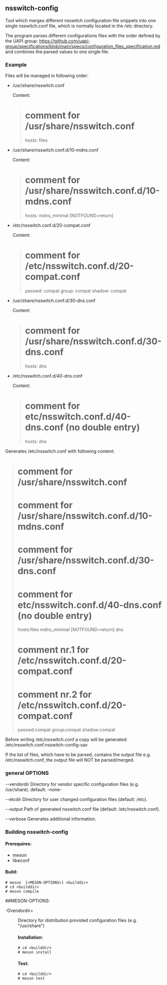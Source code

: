 ## nsswitch-config

Tool which merges different nsswitch configuration file snippets into one single
nsswitch.conf file, which is normally located in the /etc directory.

The program parses different configurations files with the order defined by the
UAPI group:
https://github.com/uapi-group/specifications/blob/main/specs/configuration_files_specification.md
and combines the parsed values to one single file.

### Example

Files will be managed in following order:

* /usr/share/nsswitch.conf

  Content:
  > # comment for /usr/share/nsswitch.conf
  > hosts: files

* /usr/share/nsswitch.conf.d/10-mdns.conf

  Content:
  > # comment for /usr/share/nsswitch.conf.d/10-mdns.conf
  > hosts: mdns_minimal [NOTFOUND=return]

* /etc/nsswitch.conf.d/20-compat.conf

  Content:
  > # comment for /etc/nsswitch.conf.d/20-compat.conf
  > passwd:         compat
  > group:          compat
  > shadow:         compat

* /usr/share/nsswitch.conf.d/30-dns.conf

  Content:
  > # comment for /usr/share/nsswitch.conf.d/30-dns.conf
  > hosts: dns

* /etc/nsswitch.conf.d/40-dns.conf

  Content:
  > # comment for etc/nsswitch.conf.d/40-dns.conf (no double entry)
  > hosts: dns

Generates /etc/nsswitch.conf with following content:

  > # comment for /usr/share/nsswitch.conf
  > # comment for /usr/share/nsswitch.conf.d/10-mdns.conf
  > # comment for /usr/share/nsswitch.conf.d/30-dns.conf
  > # comment for etc/nsswitch.conf.d/40-dns.conf (no double entry)
  > hosts:files mdns_minimal [NOTFOUND=return] dns
  > # comment nr.1 for /etc/nsswitch.conf.d/20-compat.conf
  > # comment nr.2 for /etc/nsswitch.conf.d/20-compat.conf
  > passwd:compat
  > group:compat
  > shadow:compat

Before writing /etc/nsswitch.conf a copy will be generated:
/etc/nsswitch.conf.nsswitch-config-sav

If the list of files, which have to be parsed, contains the output file
e.g. /etc/nsswitch.conf, the output file will NOT be parsed/merged.


### general OPTIONS

--vendordir <string>
  Directory for vendor specific configuration files (e.g. /usr/share).
  default: -none-

--etcdir <string>
  Directory for user changed configuration files (default: /etc).

--output <string>
  Path of generated nsswitch.conf file (default: /etc/nsswitch.conf).

--verbose
  Generates additional information.

### Building nsswitch-config

#### Prerequires:
* meson
* libeconf

#### Build:
```
# meson  [<MESON-OPTIONS>] <builddir>
# cd <builddir>
# meson compile
```

##MESON-OPTIONS:

-Dvendordir=<DIR>	Directory for distribution provided configuration files
			(e.g. "/usr/share")
			
#### Installation:
```
# cd <builddir>
# meson install
```

#### Test:
```
# cd <builddir>
# meson test
```

